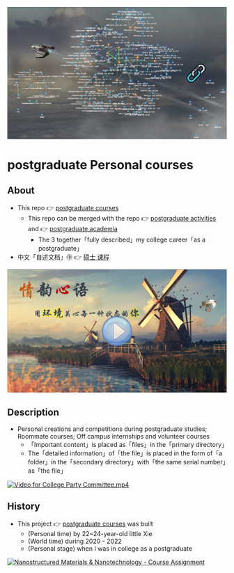 [![Courses Net.mp4](https://raw.githubusercontent.com/ChenZhu-Xie/postgraduate_courses/master/img/Courses_Net.png)](https://www.youtube.com/watch?v=Hhg5m2Y7ZyM&feature=youtu.be "Courses Net.mp4")

# postgraduate Personal courses

## About
* This repo 👉 [postgraduate courses](https://github.com/ChenZhu-Xie/postgraduate_courses)
    * This repo can be merged with the repo 👉 [postgraduate activities](https://github.com/ChenZhu-Xie/postgraduate_activities) and 👉 [postgraduate academia](https://github.com/ChenZhu-Xie/postgraduate_academia)
        * The 3 together「fully described」my college career「as a postgraduate」
* 中文「自述文档」㊥ 👉 [硕士 课程](https://gitee.com/ChenZhu-Xie/postgraduate_courses)

[![科学方法导论 - 虚拟项目答辩.pptx → .mp4](https://raw.githubusercontent.com/ChenZhu-Xie/postgraduate_courses/master/img/ppt_cover.png)](https://www.youtube.com/watch?v=nd0E2FH9xao "科学方法导论 - 虚拟项目答辩.pptx → .mp4")

## Description
* Personal creations and competitions during postgraduate studies; Roommate courses; Off campus internships and volunteer courses
    * 「Important content」is placed as「files」in the「primary directory」
    * The「detailed information」of「the file」is placed in the form of「a folder」in the「secondary directory」with「the same serial number」as「the file」

[![Video for College Party Committee.mp4](https://raw.githubusercontent.com/ChenZhu-Xie/postgraduate_courses/master/img/Video_Cover.png)](https://www.youtube.com/watch?v=QYr1QQYnC4A "Video for College Party Committee.mp4")

<!-- ## Inplementation
1. Enter homepage from "Homepage (My Mini Website Portal). lnk".  
2. Explore freely :point_right: until you decrypt the password :point_right: and unlock the hidden webpages.
    * Solve the riddle! Or you'll be stuck here: in the middle of nowhere forever!
3. PS: Due to its age (2014_05), page music may not be playable,  
    * and the background image size cannot adapt to the browser window size. -->

## History
* This project 👉 [postgraduate courses](https://github.com/ChenZhu-Xie/postgraduate_courses) was built
    * (Personal time) by 22~24-year-old little Xie
    * (World time) during 2020 - 2022
    * (Personal stage) when I was in college as a postgraduate

<!-- TEST 666 -->

[![Nanostructured Materials & Nanotechnology - Course Assignment](https://raw.githubusercontent.com/ChenZhu-Xie/postgraduate_courses/master/img/1.纳米材料与技术_作业一.png)](https://github.com/ChenZhu-Xie/postgraduate_courses/tree/master/2__2.1__Science_Course/5__2.2__Nanostructured_Materials_&_Nanotechnology_%E2%86%90_GeoGebra+BookxNote_Pro+RoamEdit__1.0_year/%E4%BD%9C%E4%B8%9A%E4%B8%80 "Nanostructured Materials & Nanotechnology - Course Assignment")

<!-- test -->

<!-- ## Software Architecture
Software architecture description

## Installation

1.  xxxx
2.  xxxx
3.  xxxx

## Instructions

1.  xxxx
2.  xxxx
3.  xxxx

## Contribution

1.  Fork the repository
2.  Create Feat_xxx branch
3.  Commit your code
4.  Create Pull Request


## Gitee Feature

1.  You can use Readme\_XXX.md to support different languages, such as Readme\_en.md, Readme\_zh.md
2.  Gitee blog [blog.gitee.com](https://blog.gitee.com)
3.  Explore open source project [https://gitee.com/explore](https://gitee.com/explore)
4.  The most valuable open source project [GVP](https://gitee.com/gvp)
5.  The manual of Gitee [https://gitee.com/help](https://gitee.com/help)
6.  The most popular members  [https://gitee.com/gitee-stars/](https://gitee.com/gitee-stars/) -->
